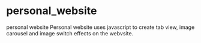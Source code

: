 # personal_website
personal website 
Personal website uses javascript to create tab view, image carousel and image switch effects on the webvsite.
